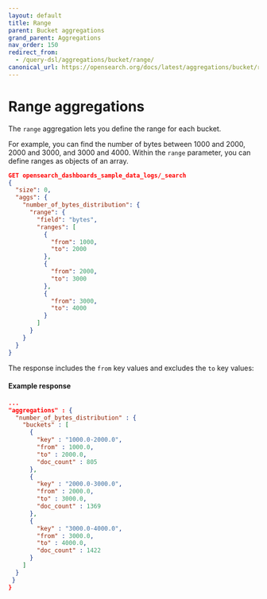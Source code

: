 ```yaml
---
layout: default
title: Range
parent: Bucket aggregations
grand_parent: Aggregations
nav_order: 150
redirect_from:
  - /query-dsl/aggregations/bucket/range/
canonical_url: https://opensearch.org/docs/latest/aggregations/bucket/range/
---
```


# Range aggregations

The `range` aggregation lets you define the range for each bucket.

For example, you can find the number of bytes between 1000 and 2000, 2000 and 3000, and 3000 and 4000.
Within the `range` parameter, you can define ranges as objects of an array.

```json
GET opensearch_dashboards_sample_data_logs/_search
{
  "size": 0,
  "aggs": {
    "number_of_bytes_distribution": {
      "range": {
        "field": "bytes",
        "ranges": [
          {
            "from": 1000,
            "to": 2000
          },
          {
            "from": 2000,
            "to": 3000
          },
          {
            "from": 3000,
            "to": 4000
          }
        ]
      }
    }
  }
}
```

The response includes the `from` key values and excludes the `to` key values:

#### Example response

```json
...
"aggregations" : {
  "number_of_bytes_distribution" : {
    "buckets" : [
      {
        "key" : "1000.0-2000.0",
        "from" : 1000.0,
        "to" : 2000.0,
        "doc_count" : 805
      },
      {
        "key" : "2000.0-3000.0",
        "from" : 2000.0,
        "to" : 3000.0,
        "doc_count" : 1369
      },
      {
        "key" : "3000.0-4000.0",
        "from" : 3000.0,
        "to" : 4000.0,
        "doc_count" : 1422
      }
    ]
  }
 }
}
```